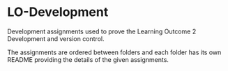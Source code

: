 # LO-Development
 Development assignments used to prove the Learning Outcome 2 Development and version control.

 The assignments are ordered between folders and each folder has its own README providing the details of the given assignments.
